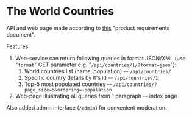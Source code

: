 # The World Countries

API and web page made according to [this](http://cs629329.vk.me/v629329938/32a75/UpHITWBTRaU.jpg) "product requirements document".

Features:

1. Web-service can return following queries in format JSON/XML (use "`format`" GET parameter e.g. "`/api/countries/1/?format=json`"):
    1. World countries list (name, population) -- `/api/countries/`
    2. Specific country details by it's id -- `/api/countries/1`
    3. Top-5 most populated countries -- `/api/countries/?page_size=5&ordering=-population`
2. Web-page illustrating all queries from 1 paragraph -- index page

Also added admin interface (`/admin`) for convenient moderation.
